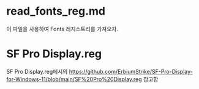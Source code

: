 # read_fonts_reg.md
이 파일을 사용하여 Fonts 레지스트리를 가져오자.

# SF Pro Display.reg
SF Pro Display.reg에서의
https://github.com/ErbiumStrike/SF-Pro-Display-for-Windows-11/blob/main/SF%20Pro%20Display.reg
참고함